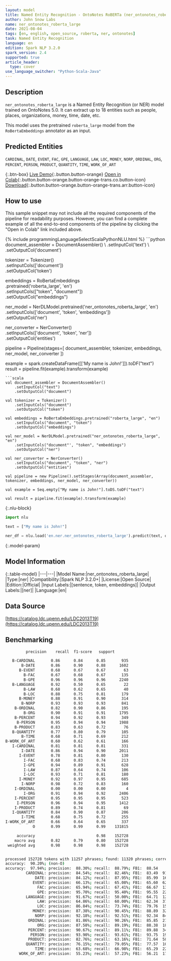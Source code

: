 ```yaml
---
layout: model
title: Named Entity Recognition - OntoNotes RoBERTa (ner_ontonotes_roberta_large)
author: John Snow Labs
name: ner_ontonotes_roberta_large
date: 2021-08-04
tags: [en, english, open_source, roberta, ner, ontonotes]
task: Named Entity Recognition
language: en
edition: Spark NLP 3.2.0
spark_version: 2.4
supported: true
article_header:
  type: cover
use_language_switcher: "Python-Scala-Java"
---
```


## Description

`ner_ontonotes_roberta_large` is a Named Entity Recognition (or NER) model trained on OntoNotes 5.0. It can extract up to 18 entities such as people, places, organizations, money, time, date, etc.

This model uses the pretrained `roberta_large` model from the `RoBertaEmbeddings` annotator as an input.

## Predicted Entities

`CARDINAL`, `DATE`, `EVENT`, `FAC`, `GPE`, `LANGUAGE`, `LAW`, `LOC`, `MONEY`, `NORP`, `ORDINAL`, `ORG`, `PERCENT`, `PERSON`, `PRODUCT`, `QUANTITY`, `TIME`, `WORK_OF_ART`

{:.btn-box}
[Live Demo](https://demo.johnsnowlabs.com/public/NER_EN_18){:.button.button-orange}
[Open in Colab](https://colab.research.google.com/github/JohnSnowLabs/spark-nlp-workshop/blob/master/tutorials/streamlit_notebooks/NER_EN.ipynb){:.button.button-orange.button-orange-trans.co.button-icon}
[Download](https://s3.amazonaws.com/auxdata.johnsnowlabs.com/public/models/ner_ontonotes_roberta_large_en_3.2.0_2.4_1628078836777.zip){:.button.button-orange.button-orange-trans.arr.button-icon}

## How to use

This sample snippet may not include all the required components of the pipeline for readability purposes. However, you can find a complete example of all the end-to-end components of the pipeline by clicking the "Open in Colab" link included above.




<div class="tabs-box" markdown="1">
{% include programmingLanguageSelectScalaPythonNLU.html %}
```python
document_assembler = DocumentAssembler() \
    .setInputCol('text') \
    .setOutputCol('document')

tokenizer = Tokenizer() \
    .setInputCols(['document']) \
    .setOutputCol('token')

embeddings = RoBertaEmbeddings\
      .pretrained('roberta_large', 'en')\
      .setInputCols(["token", "document"])\
      .setOutputCol("embeddings")

ner_model = NerDLModel.pretrained('ner_ontonotes_roberta_large', 'en') \
    .setInputCols(['document', 'token', 'embeddings']) \
    .setOutputCol('ner')

ner_converter = NerConverter() \
    .setInputCols(['document', 'token', 'ner']) \
    .setOutputCol('entities')

pipeline = Pipeline(stages=[
    document_assembler, 
    tokenizer,
    embeddings,
    ner_model,
    ner_converter
])

example = spark.createDataFrame([['My name is John!']]).toDF("text")
result = pipeline.fit(example).transform(example)
```
```scala
val document_assembler = DocumentAssembler() 
    .setInputCol("text") 
    .setOutputCol("document")

val tokenizer = Tokenizer() 
    .setInputCols("document") 
    .setOutputCol("token")

val embeddings = RoBertaEmbeddings.pretrained("roberta_large", "en")
    .setInputCols("document", "token") 
    .setOutputCol("embeddings")

val ner_model = NerDLModel.pretrained("ner_ontonotes_roberta_large", "en") 
    .setInputCols("document"', "token", "embeddings") 
    .setOutputCol("ner")

val ner_converter = NerConverter() 
    .setInputCols("document", "token", "ner") 
    .setOutputCol("entities")

val pipeline = new Pipeline().setStages(Array(document_assembler, tokenizer, embeddings, ner_model, ner_converter))

val example = Seq.empty["My name is John!"].toDS.toDF("text")

val result = pipeline.fit(example).transform(example)
```

{:.nlu-block}
```python
import nlu

text = ["My name is John!"]

ner_df = nlu.load('en.ner.ner_ontonotes_roberta_large').predict(text, output_level='token')
```
</div>

{:.model-param}
## Model Information

{:.table-model}
|---|---|
|Model Name:|ner_ontonotes_roberta_large|
|Type:|ner|
|Compatibility:|Spark NLP 3.2.0+|
|License:|Open Source|
|Edition:|Official|
|Input Labels:|[sentence, token, embeddings]|
|Output Labels:|[ner]|
|Language:|en|

## Data Source

[https://catalog.ldc.upenn.edu/LDC2013T19](https://catalog.ldc.upenn.edu/LDC2013T19)

## Benchmarking

```bash
         precision    recall  f1-score   support

   B-CARDINAL       0.86      0.84      0.85       935
       B-DATE       0.86      0.90      0.88      1602
      B-EVENT       0.68      0.67      0.67        63
        B-FAC       0.67      0.68      0.67       135
        B-GPE       0.96      0.96      0.96      2240
   B-LANGUAGE       0.92      0.50      0.65        22
        B-LAW       0.68      0.62      0.65        40
        B-LOC       0.88      0.75      0.81       179
      B-MONEY       0.88      0.91      0.90       314
       B-NORP       0.93      0.93      0.93       841
    B-ORDINAL       0.82      0.90      0.86       195
        B-ORG       0.90      0.91      0.91      1795
    B-PERCENT       0.94      0.92      0.93       349
     B-PERSON       0.95      0.94      0.94      1988
    B-PRODUCT       0.83      0.63      0.72        76
   B-QUANTITY       0.77      0.80      0.79       105
       B-TIME       0.68      0.71      0.69       212
B-WORK_OF_ART       0.60      0.62      0.61       166
   I-CARDINAL       0.81      0.81      0.81       331
       I-DATE       0.86      0.94      0.90      2011
      I-EVENT       0.78      0.81      0.80       130
        I-FAC       0.68      0.83      0.74       213
        I-GPE       0.94      0.89      0.91       628
        I-LAW       0.87      0.64      0.74       106
        I-LOC       0.93      0.71      0.81       180
      I-MONEY       0.92      0.97      0.95       685
       I-NORP       0.98      0.72      0.83       160
    I-ORDINAL       0.00      0.00      0.00         4
        I-ORG       0.91      0.94      0.92      2406
    I-PERCENT       0.95      0.95      0.95       523
     I-PERSON       0.96      0.94      0.95      1412
    I-PRODUCT       0.89      0.74      0.81        69
   I-QUANTITY       0.84      0.90      0.87       206
       I-TIME       0.68      0.75      0.72       255
I-WORK_OF_ART       0.66      0.64      0.65       337
            O       0.99      0.99      0.99    131815

     accuracy                           0.98    152728
    macro avg       0.82      0.79      0.80    152728
 weighted avg       0.98      0.98      0.98    152728


processed 152728 tokens with 11257 phrases; found: 11320 phrases; correct: 9995.
accuracy:  90.20%; (non-O)
accuracy:  97.94%; precision:  88.30%; recall:  88.79%; FB1:  88.54
         CARDINAL: precision:  84.54%; recall:  82.46%; FB1:  83.49  912
             DATE: precision:  84.12%; recall:  87.95%; FB1:  85.99  1675
            EVENT: precision:  66.13%; recall:  65.08%; FB1:  65.60  62
              FAC: precision:  65.94%; recall:  67.41%; FB1:  66.67  138
              GPE: precision:  95.70%; recall:  95.40%; FB1:  95.55  2233
         LANGUAGE: precision:  91.67%; recall:  50.00%; FB1:  64.71  12
              LAW: precision:  64.86%; recall:  60.00%; FB1:  62.34  37
              LOC: precision:  86.84%; recall:  73.74%; FB1:  79.76  152
            MONEY: precision:  87.38%; recall:  90.45%; FB1:  88.89  325
             NORP: precision:  92.18%; recall:  92.51%; FB1:  92.34  844
          ORDINAL: precision:  81.86%; recall:  90.26%; FB1:  85.85  215
              ORG: precision:  87.58%; recall:  89.19%; FB1:  88.38  1828
          PERCENT: precision:  90.67%; recall:  89.11%; FB1:  89.88  343
           PERSON: precision:  93.90%; recall:  93.61%; FB1:  93.75  1982
          PRODUCT: precision:  82.76%; recall:  63.16%; FB1:  71.64  58
         QUANTITY: precision:  76.15%; recall:  79.05%; FB1:  77.57  109
             TIME: precision:  63.68%; recall:  66.98%; FB1:  65.29  223
      WORK_OF_ART: precision:  55.23%; recall:  57.23%; FB1:  56.21  172
```
